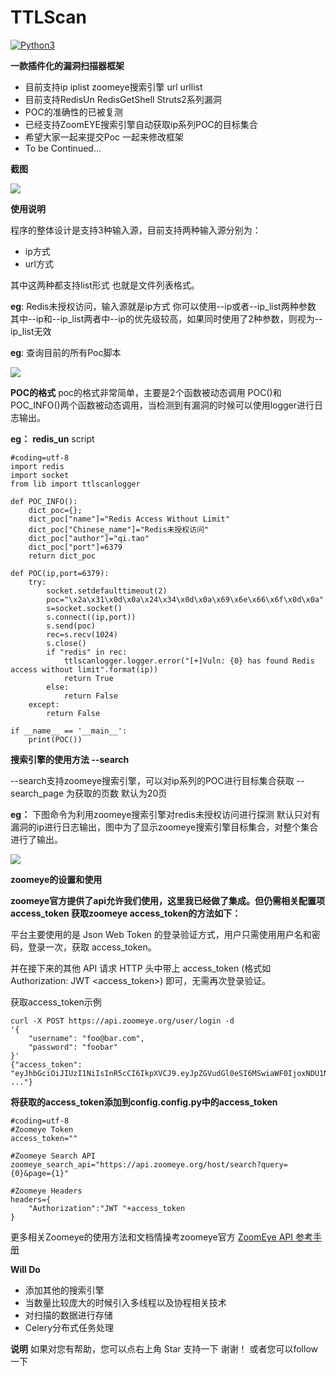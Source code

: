 # TTLScan

[![Python3](https://img.shields.io/badge/python-3.6-green.svg?style=plastic)](https://www.python.org/)




**一款插件化的漏洞扫描器框架**


- 目前支持ip iplist zoomeye搜索引擎 url urllist
- 目前支持RedisUn RedisGetShell Struts2系列漏洞 
- POC的准确性的已被复测
- 已经支持ZoomEYE搜索引擎自动获取ip系列POC的目标集合
- 希望大家一起来提交Poc 一起来修改框架
- To be Continued...

    
**截图**

![](http://okzjjcktf.bkt.clouddn.com/logo.png)

**使用说明**

程序的整体设计是支持3种输入源，目前支持两种输入源分别为：

- ip方式
- url方式

其中这两种都支持list形式 也就是文件列表格式。

**eg**: Redis未授权访问，输入源就是ip方式 你可以使用--ip或者--ip_list两种参数
其中--ip和--ip_list两者中--ip的优先级较高，如果同时使用了2种参数，则视为--ip_list无效

**eg**: 查询目前的所有Poc脚本

![](http://okzjjcktf.bkt.clouddn.com/logo4.png)

**POC的格式**
poc的格式非常简单，主要是2个函数被动态调用 POC()和POC_INFO()两个函数被动态调用，当检测到有漏洞的时候可以使用logger进行日志输出。

**eg：** **redis_un** script

```
#coding=utf-8
import redis
import socket
from lib import ttlscanlogger

def POC_INFO():
	dict_poc={};
	dict_poc["name"]="Redis Access Without Limit"
	dict_poc["Chinese_name"]="Redis未授权访问"
	dict_poc["author"]="qi.tao"
	dict_poc["port"]=6379
	return dict_poc
	
def POC(ip,port=6379):
	try:
		socket.setdefaulttimeout(2)
		poc="\x2a\x31\x0d\x0a\x24\x34\x0d\x0a\x69\x6e\x66\x6f\x0d\x0a"
		s=socket.socket()
		s.connect((ip,port))
		s.send(poc)
		rec=s.recv(1024)
		s.close()
		if "redis" in rec:
			ttlscanlogger.logger.error("[+]Vuln: {0} has found Redis access without limit".format(ip))
			return True
		else:
			return False
	except:
		return False

if __name__ == '__main__':
	print(POC())
```

**搜索引擎的使用方法 --search**

--search支持zoomeye搜索引擎，可以对ip系列的POC进行目标集合获取
--search_page 为获取的页数 默认为20页

**eg：** 
下图命令为利用zoomeye搜索引擎对redis未授权访问进行探测 默认只对有漏洞的ip进行日志输出，图中为了显示zoomeye搜索引擎目标集合，对整个集合进行了输出。

![](http://okzjjcktf.bkt.clouddn.com/logo5.png)

**zoomeye的设置和使用**

**zoomeye官方提供了api允许我们使用，这里我已经做了集成。但仍需相关配置项 access_token
获取zoomeye access_token的方法如下：**

平台主要使用的是 Json Web Token 的登录验证方式，用户只需使用用户名和密码，登录一次，获取 access_token。

并在接下来的其他 API 请求 HTTP 头中带上 access_token (格式如 Authorization: JWT <access_token>) 即可，无需再次登录验证。

获取access_token示例

```
curl -X POST https://api.zoomeye.org/user/login -d
'{
    "username": "foo@bar.com",
    "password": "foobar"
}'
{"access_token": "eyJhbGciOiJIUzI1NiIsInR5cCI6IkpXVCJ9.eyJpZGVudGl0eSI6MSwiaWF0IjoxNDU1NzE4NDcwLCJuYmYiOjE0N... ..."}

```

**将获取的access_token添加到config.config.py中的access_token**

```
#coding=utf-8
#Zoomeye Token
access_token=""

#Zoomeye Search API
zoomeye_search_api="https://api.zoomeye.org/host/search?query={0}&page={1}"

#Zoomeye Headers
headers={
	"Authorization":"JWT "+access_token
}
```
更多相关Zoomeye的使用方法和文档情操考zoomeye官方 
[ZoomEye API 参考手册](https://www.zoomeye.org/api#parameters)

**Will Do**

- 添加其他的搜索引擎
- 当数量比较庞大的时候引入多线程以及协程相关技术
- 对扫描的数据进行存储
- Celery分布式任务处理

**说明**
如果对您有帮助，您可以点右上角 Star 支持一下 谢谢！
或者您可以follow一下






